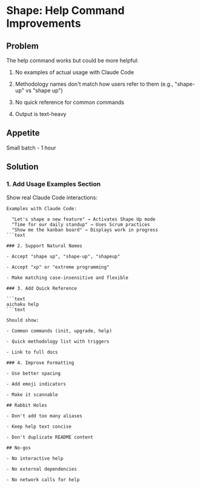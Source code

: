 # Shape: Help Command Improvements

## Problem

The help command works but could be more helpful:

1. No examples of actual usage with Claude Code

2. Methodology names don't match how users refer to them (e.g., "shape-up" vs
   "shape up")

3. No quick reference for common commands

4. Output is text-heavy

## Appetite

Small batch - 1 hour

## Solution

### 1. Add Usage Examples Section

Show real Claude Code interactions:

````text
Examples with Claude Code:

  "Let's shape a new feature" → Activates Shape Up mode
  "Time for our daily standup" → Uses Scrum practices
  "Show me the kanban board" → Displays work in progress
```text

### 2. Support Natural Names

- Accept "shape up", "shape-up", "shapeup"

- Accept "xp" or "extreme programming"

- Make matching case-insensitive and flexible

### 3. Add Quick Reference

```text
aichaku help
```text

Should show:

- Common commands (init, upgrade, help)

- Quick methodology list with triggers

- Link to full docs

### 4. Improve Formatting

- Use better spacing

- Add emoji indicators

- Make it scannable

## Rabbit Holes

- Don't add too many aliases

- Keep help text concise

- Don't duplicate README content

## No-gos

- No interactive help

- No external dependencies

- No network calls for help
````
